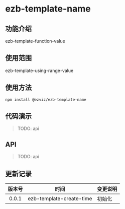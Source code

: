 # ezb-template-name

## 功能介绍

ezb-template-function-value

## 使用范围

ezb-template-using-range-value

## 使用方法

`npm install @ezviz/ezb-template-name`

## 代码演示

> TODO: api

## API

> TODO: api

## 更新记录

| 版本号 |           时间           | 变更说明 |
| :------: | :----------------------: | ------- |
| 0.0.1  | ezb-template-create-time | 初始化 |
